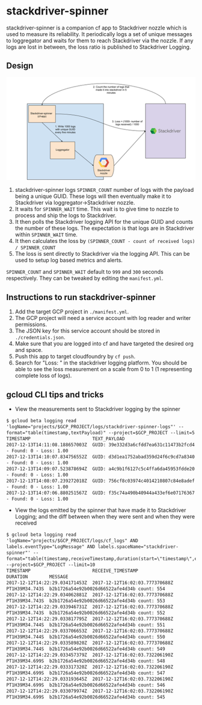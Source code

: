 # stackdriver-spinner

stackdriver-spinner is a companion cf app to Stackdriver nozzle which is used to measure its reliability. It periodically logs a set of unique messages to loggregator and waits for them to reach Stackdriver via the nozzle. If any logs are lost in between, the loss ratio is published
to Stackdriver Logging.

## Design

![stackdriver-spinner diagram](flow.svg)

1. stackdriver-spinner logs `SPINNER_COUNT` number of logs with the payload being a unique GUID. These logs will then eventually make it to Stackdriver via loggregator->Stackdriver nozzle.
1. It waits for `SPINNER_WAIT` time. This wait is to give time to nozzle to process and ship the logs to Stackdriver.
1. It then polls the Stackdriver logging API for the unique GUID and counts the number of these logs. The expectation is that logs are in Stackdriver within `SPINNER_WAIT` time.
1. It then calculates the loss by `(SPINNER_COUNT - count of received logs) / SPINNER_COUNT`
1. The loss is sent directly to Stackdriver via the logging API. This can be used to setup log based metrics and alerts.

`SPINNER_COUNT` and `SPINNER_WAIT` default to `999` and `300` seconds respectively. They
can be tweaked by editing the `manifest.yml`.

## Instructions to run stackdriver-spinner
1. Add the target GCP project in `./manifest.yml`.
1. The GCP project will need a service account with log reader and writer permissions.
1. The JSON key for this service account should be stored in `./credentials.json`.
1. Make sure that you are logged into cf and have targeted the desired org and space.
1. Push this app to target cloudfoundry by `cf push`.
1. Search for "Loss: " in the stackdriver logging platform. You should be able to see the loss measurement on a scale from 0 to 1 (1 representing complete loss of logs).

## gcloud CLI tips and tricks

* View the measurements sent to Stackdriver logging by the spinner

```
$ gcloud beta logging read 'logName="projects/$GCP_PROJECT/logs/stackdriver-spinner-logs"' --format="table(timestamp,textPayload)" --project=$GCP_PROJECT --limit=5
TIMESTAMP                       TEXT_PAYLOAD
2017-12-13T14:11:08.188657003Z  GUID: 39e332d3a6cfdd7ea631c11473b2fcd4 - Found: 0 - Loss: 1.00
2017-12-13T14:10:07.834756552Z  GUID: d3d1ea1752abad359d24f6c9cd7a8340 - Found: 0 - Loss: 1.00
2017-12-13T14:09:07.523878694Z  GUID: a4c9b1f6127c5c4ffa6da45953fdde20 - Found: 0 - Loss: 1.00
2017-12-13T14:08:07.239272018Z  GUID: 756cf8c03974c4014210807c84e8adef - Found: 0 - Loss: 1.00
2017-12-13T14:07:06.880251567Z  GUID: f35c74a490b40944a433ef6e07176367 - Found: 0 - Loss: 1.00
```
* View the logs emitted by the spinner that have made it to Stackdriver Logging; and the diff between when they were sent and when they were received

```
$ gcloud beta logging read 'logName="projects/$GCP_PROJECT/logs/cf_logs" AND labels.eventType="LogMessage" AND labels.spaceName="stackdriver-spinner"' --format="table(timestamp,receiveTimestamp,duration(start=\"timestamp\",end=\"receiveTimestamp\"),jsonPayload.message)" --project=$GCP_PROJECT --limit=10
TIMESTAMP                       RECEIVE_TIMESTAMP               DURATION        MESSAGE
2017-12-12T14:22:29.034171453Z  2017-12-12T16:02:03.777370688Z  PT1H39M34.743S  b2b1726a54e92b0026d66522afe4d34b count: 554
2017-12-12T14:22:29.034062881Z  2017-12-12T16:02:03.777370688Z  PT1H39M34.743S  b2b1726a54e92b0026d66522afe4d34b count: 553
2017-12-12T14:22:29.033946731Z  2017-12-12T16:02:03.777370688Z  PT1H39M34.743S  b2b1726a54e92b0026d66522afe4d34b count: 552
2017-12-12T14:22:29.033817795Z  2017-12-12T16:02:03.777370688Z  PT1H39M34.744S  b2b1726a54e92b0026d66522afe4d34b count: 551
2017-12-12T14:22:29.033706653Z  2017-12-12T16:02:03.777370688Z  PT1H39M34.744S  b2b1726a54e92b0026d66522afe4d34b count: 550
2017-12-12T14:22:29.033589820Z  2017-12-12T16:02:03.777370688Z  PT1H39M34.744S  b2b1726a54e92b0026d66522afe4d34b count: 549
2017-12-12T14:22:29.033457379Z  2017-12-12T16:02:03.732206190Z  PT1H39M34.699S  b2b1726a54e92b0026d66522afe4d34b count: 548
2017-12-12T14:22:29.033317320Z  2017-12-12T16:02:03.732206190Z  PT1H39M34.699S  b2b1726a54e92b0026d66522afe4d34b count: 547
2017-12-12T14:22:29.033193645Z  2017-12-12T16:02:03.732206190Z  PT1H39M34.699S  b2b1726a54e92b0026d66522afe4d34b count: 546
2017-12-12T14:22:29.033079974Z  2017-12-12T16:02:03.732206190Z  PT1H39M34.699S  b2b1726a54e92b0026d66522afe4d34b count: 545
```
